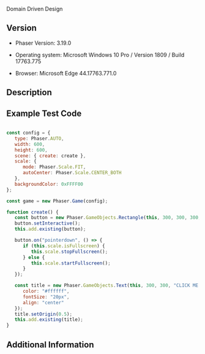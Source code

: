Domain Driven Design
<!--
Thank you for taking the time to contribute towards Phaser. Before submitting your issue, check the following:

1. This repo is for Phaser 3 only. Phaser 2.x issues should be raised in the [Phaser CE](https://github.com/photonstorm/phaser-ce) repo.

2. This repo should not be used for technical support. If you're struggling to use Phaser then post your question to the [forum](https://phaser.discourse.group/), [Slack](https://phaser.io/community/slack) or [Discord](https://phaser.io/community/discord) channels. GitHub Issues are for bugs and feature requests only.

3. Make sure your issue isn't a duplicate, or has already been fixed.

4. If your issue contains _any_ form of hostility it will be closed and you will be blocked from access to all our repos. Be nice. We do this for free.

5. If all the above is ok, fill out the template below.
-->


## Version
<!--
Enter the version of Phaser you're using. You can find this output to the Dev Tools console in your browser.
-->
* Phaser Version: 3.19.0
<!--
Place the operating system **below** this comment.
-->
* Operating system: Microsoft Windows 10 Pro / Version 1809 / Build 17763.775
<!--
If the bug is browser specific, please enter the version **below** this comment:
-->
* Browser:  Microsoft Edge 44.17763.771.0


## Description

<!--
I am using ScaleManager's  `this.scale.startFullscreen()`  function and it works ok in all browsers exept Edge. In Ege when I try to call the method I get an error in the console :  `Unable to get property 'then' of undefined or null reference`.

Image of error: 
![issue_phaser](https://user-images.githubusercontent.com/33781214/66545214-e55da800-eb42-11e9-8006-ac6584bc2ec0.png)
-->


## Example Test Code
```javascript

const config = {
   type: Phaser.AUTO,
   width: 600,
   height: 600,
   scene: { create: create },
   scale: {
      mode: Phaser.Scale.FIT,
      autoCenter: Phaser.Scale.CENTER_BOTH
   },
   backgroundColor: 0xFFFF00
};

const game = new Phaser.Game(config);

function create() {
   const button = new Phaser.GameObjects.Rectangle(this, 300, 300, 300, 100, 0xFF0000);
   button.setInteractive();
   this.add.existing(button);

   button.on("pointerdown", () => {
      if (this.scale.isFullscreen) {
         this.scale.stopFullscreen();
      } else {
         this.scale.startFullscreen();
      }
   });

   const title = new Phaser.GameObjects.Text(this, 300, 300, "CLICK ME TO\nCALL FULLSCREEN", {
      color: "#ffffff", 
      fontSize: "20px", 
      align: "center"
   });
   title.setOrigin(0.5);
   this.add.existing(title);
}
```
<!--
All issues must have source code demonstrating the problem. We automatically close issues after 30 days if no code is provided.

The code can be pasted directly below this comment, or you can link to codepen, jsbin, or similar. The code will ideally be runnable instantly. The more work involved in turning your code into a reproducible test case, the longer it will take the fix the issue.
-->


## Additional Information

<!--
Is there anything else you think would be useful for us to reproduce the error? Do you have a solution in mind?

If you have any screen shots or gifs demonstrating the issue (if it can't be seen when running your code), please include those too.
-->
